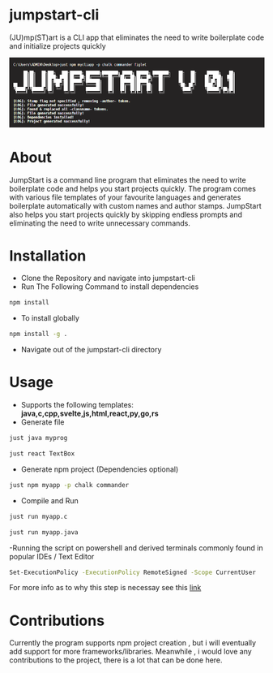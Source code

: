# jumpstart-cli
 (JU)mp(ST)art is a CLI app that eliminates the need to write boilerplate code and initialize projects quickly

 ![](img/show1.png)

# About
  JumpStart is a command line program that eliminates the need to write boilerplate code and helps you start projects quickly.
  The program comes with various file templates of your favourite languages and generates boilerplate automatically with custom names and author stamps.
  JumpStart also helps you start projects quickly by skipping endless prompts and eliminating the need to write unnecessary commands.


# Installation
- Clone the Repository and navigate into jumpstart-cli
- Run The Following Command to install dependencies
 ```sh
 npm install
 ```
- To install globally
 ```sh
 npm install -g .
 ```
- Navigate out of the jumpstart-cli directory

# Usage
- Supports the following templates:  **java,c,cpp,svelte,js,html,react,py,go,rs**
- Generate file
```sh
just java myprog
```
```sh
just react TextBox
```

- Generate npm project (Dependencies optional)
```sh
just npm myapp -p chalk commander
```

- Compile and Run
```sh
just run myapp.c
```
```sh
just run myapp.java
```
-Running the script on powershell and derived terminals commonly found in popular IDEs / Text Editor
```sh
Set-ExecutionPolicy -ExecutionPolicy RemoteSigned -Scope CurrentUser
```
For more info as to why this step is necessay see this [link](https://stackoverflow.com/questions/4037939/powershell-says-execution-of-scripts-is-disabled-on-this-system)

# Contributions
Currently the program supports npm project creation , but i will eventually add support for more frameworks/libraries. Meanwhile , i would love any contributions to the project, there is a lot that can be done here.
